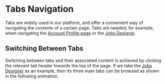# Tabs Navigation

Tabs are widely used in our platform, and offer a convenient way of navigating the contents of a certain page. Tabs are needed, for example, when navigating the [Account Profile page](../../accounts/ui/profile-page.md) or the [Jobs Designer](../../jobs-designer/overview.md).

## Switching Between Tabs

Switching between tabs and their associated content is achieved by clicking the relevant tab header towards the top of the page. If we take the [Jobs Designer](../../jobs-designer/overview.md) as an example, then its three main tabs can be browsed as shown in the following animation.

<img data-gifffer="/images/tabs-navigation.gif" />
